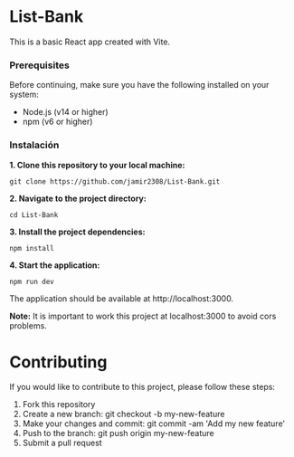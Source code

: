 # List-Bank

This is a basic React app created with Vite.

### Prerequisites

Before continuing, make sure you have the following installed on your system:

* Node.js (v14 or higher)
* npm (v6 or higher)

### Instalación

**1. Clone this repository to your local machine:**

    git clone https://github.com/jamir2308/List-Bank.git

**2. Navigate to the project directory:**

    cd List-Bank

**3. Install the project dependencies:**

    npm install

**4. Start the application:**

    npm run dev

The application should be available at http://localhost:3000.

**Note:**  It is important to work this project at localhost:3000 to avoid cors problems.

# Contributing

If you would like to contribute to this project, please follow these steps:

1. Fork this repository
2. Create a new branch: git checkout -b my-new-feature
3. Make your changes and commit: git commit -am 'Add my new feature'
4. Push to the branch: git push origin my-new-feature
5. Submit a pull request
